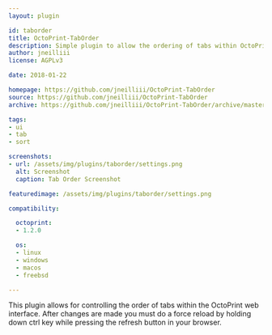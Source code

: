 ```yaml
---
layout: plugin

id: taborder
title: OctoPrint-TabOrder
description: Simple plugin to allow the ordering of tabs within OctoPrint.
author: jneilliii
license: AGPLv3

date: 2018-01-22

homepage: https://github.com/jneilliii/OctoPrint-TabOrder
source: https://github.com/jneilliii/OctoPrint-TabOrder
archive: https://github.com/jneilliii/OctoPrint-TabOrder/archive/master.zip

tags:
- ui
- tab
- sort

screenshots:
- url: /assets/img/plugins/taborder/settings.png
  alt: Screenshot
  caption: Tab Order Screenshot

featuredimage: /assets/img/plugins/taborder/settings.png

compatibility:

  octoprint:
  - 1.2.0

  os:
  - linux
  - windows
  - macos
  - freebsd

---
```

This plugin allows for controlling the order of tabs within the OctoPrint web interface. After changes are made you must do a force reload by holding down ctrl key while pressing the refresh button in your browser.
